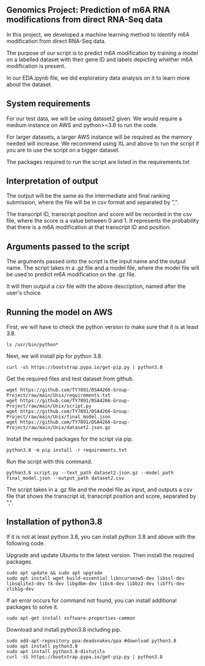 ## Genomics Project: Prediction of m6A RNA modifications from direct RNA-Seq data
In this project, we developed a machine learning method to identify m6A modification from direct RNA-Seq data.

The purpose of our script is to predict m6A modification by training a model on a labelled dataset with their gene ID and labels depicting whether m6A modification is present. 

In our EDA.ipynb file, we did exploratory data analysis on it to learn more about the dataset.





## System requirements
For our test data, we will be using dataset2 given. We would require a medium instance on AWS and python>=3.8 to run the code.

For larger datasets, a larger AWS instance will be required as the memory needed will increase. We recommend using XL and above to run the script if you are to use the script on a bigger dataset.

The packages required to run the script are listed in the requirements.txt

## Interpretation of output
The output will be the same as the intermediate and final ranking submission, where the file will be in csv format and separated by ",". 

The transcript ID, transcript position and score will be recorded in the csv file, where the score is a value between 0 and 1. It represents the probability that there is a m6A modification at that transcript ID and position.

## Arguments passed to the script
The arguments passed onto the script is the input name and the output name. The script takes in a .gz file and a model file, where the model file will be used to predict m6A modification on the .gz file. 

It will then output a csv file with the above description, named after the user's choice.

## Running the model on AWS
First, we will have to check the python version to make sure that it is at least 3.8.
```
ls /usr/bin/python*
```
Next, we will install pip for python 3.8.
```
curl -sS https://bootstrap.pypa.io/get-pip.py | python3.8
```
Get the required files and test dataset from github.
```
wget https://github.com/TY7891/DSA4266-Group-Project/raw/main/Unix/requirements.txt
wget https://github.com/TY7891/DSA4266-Group-Project/raw/main/Unix/script.py
wget https://github.com/TY7891/DSA4266-Group-Project/raw/main/Unix/final_model.json
wget https://github.com/TY7891/DSA4266-Group-Project/raw/main/Unix/dataset2.json.gz
```
Install the required packages for the script via pip.
```
python3.8 -m pip install -r requirements.txt
```
Run the script with this command. 
```
python3.8 script.py --text_path dataset2.json.gz --model_path final_model.json --output_path dataset2.csv
```
The script takes in a .gz file and the model file as input, and outputs a csv file that shows the transcript id, transcript position and score, separated by ",".



## Installation of python3.8
If it is not at least python 3.8, you can install python 3.8 and above with the following code.

Upgrade and update Ubuntu to the latest version. Then install the required packages.
```
sudo apt update && sudo apt upgrade
sudo apt install wget build-essential libncursesw5-dev libssl-dev libsqlite3-dev tk-dev libgdbm-dev libc6-dev libbz2-dev libffi-dev zlib1g-dev  
```
If an error occurs for command not found, you can install additional packages to solve it.
```
sudo apt-get install software-properties-common
```
Download and install python3.8 including pip.
```
sudo add-apt-repository ppa:deadsnakes/ppa #download python3.8
sudo apt install python3.8
sudo apt install python3.8-distutils
curl -sS https://bootstrap.pypa.io/get-pip.py | python3.8 
```

